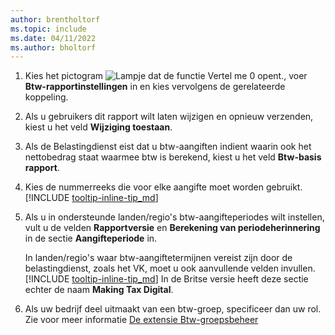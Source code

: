 ```yaml
---
author: brentholtorf
ms.topic: include
ms.date: 04/11/2022
ms.author: bholtorf
---
```

1. Kies het pictogram ![Lampje dat de functie Vertel me 0 opent.](../media/ui-search/search_small.png "Vertel me wat u wilt doen"), voer **Btw-rapportinstellingen** in en kies vervolgens de gerelateerde koppeling.  
2. Als u gebruikers dit rapport wilt laten wijzigen en opnieuw verzenden, kiest u het veld **Wijziging toestaan**.  
3. Als de Belastingdienst eist dat u btw-aangiften indient waarin ook het nettobedrag staat waarmee btw is berekend, kiest u het veld **Btw-basis rapport**.  
4. Kies de nummerreeks die voor elke aangifte moet worden gebruikt. [!INCLUDE [tooltip-inline-tip_md](tooltip-inline-tip_md.md)]  
5. Als u in ondersteunde landen/regio's btw-aangifteperiodes wilt instellen, vult u de velden **Rapportversie** en **Berekening van periodeherinnering** in de sectie **Aangifteperiode** in.  

    In landen/regio's waar btw-aangiftetermijnen vereist zijn door de belastingdienst, zoals het VK, moet u ook aanvullende velden invullen. [!INCLUDE [tooltip-inline-tip_md](tooltip-inline-tip_md.md)] In de Britse versie heeft deze sectie echter de naam **Making Tax Digital**.
6. Als uw bedrijf deel uitmaakt van een btw-groep, specificeer dan uw rol. Zie voor meer informatie [De extensie Btw-groepsbeheer](../ui-extensions-vat-group.md)  
